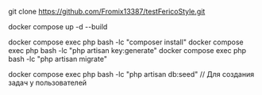 git clone https://github.com/Fromix13387/testFericoStyle.git

docker compose up -d --build


docker compose exec php bash -lc "composer install"
docker compose exec php bash -lc "php artisan key:generate"
docker compose exec php bash -lc "php artisan migrate"

docker compose exec php bash -lc "php artisan db:seed" // Для создания задач у пользователей